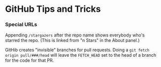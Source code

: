 GitHub Tips and Tricks
======================

### Special URLs

Appending `/stargazers` after the repo name shows everybody who's starred
the repo. (This is linked from "n Stars" in the About panel.)

GitHib creates "invisible" branches for pull requests. Doing a
`git fetch origin pull/###/head` will leave the `FETCH_HEAD` set
to the head of a branch for the code for that PR.
